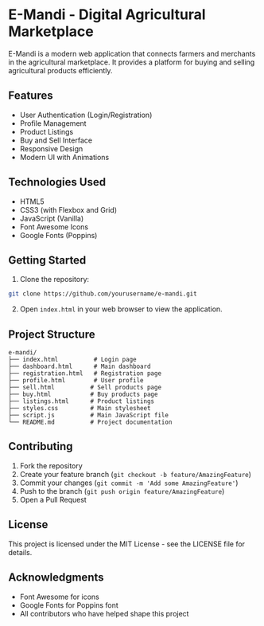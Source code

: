 # E-Mandi - Digital Agricultural Marketplace

E-Mandi is a modern web application that connects farmers and merchants in the agricultural marketplace. It provides a platform for buying and selling agricultural products efficiently.

## Features

- User Authentication (Login/Registration)
- Profile Management
- Product Listings
- Buy and Sell Interface
- Responsive Design
- Modern UI with Animations

## Technologies Used

- HTML5
- CSS3 (with Flexbox and Grid)
- JavaScript (Vanilla)
- Font Awesome Icons
- Google Fonts (Poppins)

## Getting Started

1. Clone the repository:
```bash
git clone https://github.com/yourusername/e-mandi.git
```

2. Open `index.html` in your web browser to view the application.

## Project Structure

```
e-mandi/
├── index.html          # Login page
├── dashboard.html      # Main dashboard
├── registration.html   # Registration page
├── profile.html        # User profile
├── sell.html          # Sell products page
├── buy.html           # Buy products page
├── listings.html      # Product listings
├── styles.css         # Main stylesheet
├── script.js          # Main JavaScript file
└── README.md          # Project documentation
```

## Contributing

1. Fork the repository
2. Create your feature branch (`git checkout -b feature/AmazingFeature`)
3. Commit your changes (`git commit -m 'Add some AmazingFeature'`)
4. Push to the branch (`git push origin feature/AmazingFeature`)
5. Open a Pull Request

## License

This project is licensed under the MIT License - see the LICENSE file for details.

## Acknowledgments

- Font Awesome for icons
- Google Fonts for Poppins font
- All contributors who have helped shape this project 